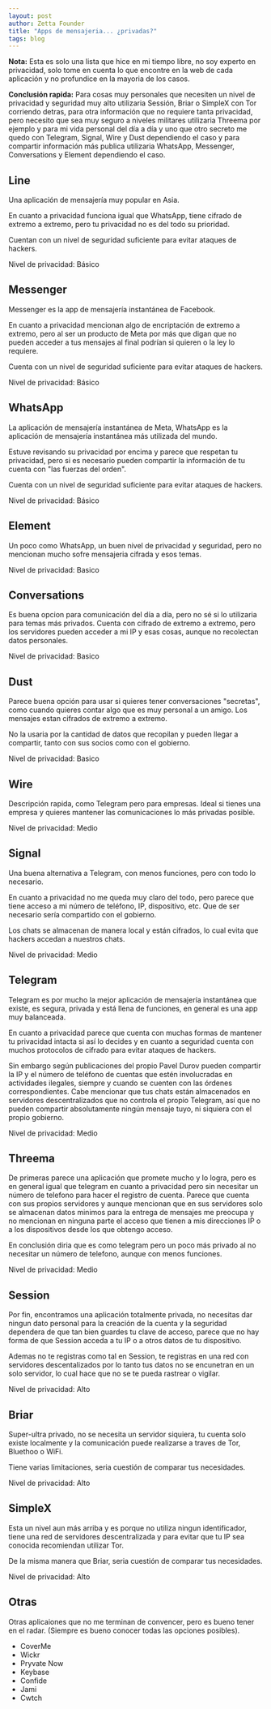 ```yaml
---
layout: post
author: Zetta Founder
title: "Apps de mensajeria... ¿privadas?"
tags: blog
---
```


**Nota:** Esta es solo una lista que hice en mi tiempo libre, no soy experto en privacidad, solo tome en cuenta lo que encontre en la web de cada aplicación y no profundice en la mayoria de los casos.

**Conclusión rapida:** Para cosas muy personales que necesiten un nivel de privacidad y seguridad muy alto utilizaria Sessión, Briar o SimpleX con Tor corriendo detras, para otra información que no requiere tanta privacidad, pero necesito que sea muy seguro a niveles militares utilizaria Threema por ejemplo y para mi vida personal del día a día y uno que otro secreto me quedo con Telegram, Signal, Wire y Dust dependiendo el caso y para compartir información más publica utilizaria WhatsApp, Messenger, Conversations y Element dependiendo el caso.

## Line

Una aplicación de mensajería muy popular en Asia.

En cuanto a privacidad funciona igual que WhatsApp, tiene cifrado de extremo a extremo, pero tu privacidad no es del todo su prioridad.

Cuentan con un nivel de seguridad suficiente para evitar ataques de hackers.

Nivel de privacidad: Básico

## Messenger

Messenger es la app de mensajería instantánea de Facebook.

En cuanto a privacidad mencionan algo de encriptación de extremo a extremo, pero al ser un producto de Meta por más que digan que no pueden acceder a tus mensajes al final podrían si quieren o la ley lo requiere.

Cuenta con un nivel de seguridad suficiente para evitar ataques de hackers.

Nivel de privacidad: Básico

## WhatsApp

La aplicación de mensajería instantánea de Meta, WhatsApp es la aplicación de mensajería instantánea más utilizada del mundo.

Estuve revisando su privacidad por encima y parece que respetan tu privacidad, pero si es necesario pueden compartir la información de tu cuenta con "las fuerzas del orden".

Cuenta con un nivel de seguridad suficiente para evitar ataques de hackers.

Nivel de privacidad: Básico

## Element

Un poco como WhatsApp, un buen nivel de privacidad y seguridad, pero no mencionan mucho sofre mensajeria cifrada y esos temas.

Nivel de privacidad: Basico

## Conversations

Es buena opcion para comunicación del día a día, pero no sé si lo utilizaria para temas más privados. Cuenta con cifrado de extremo a extremo, pero los servidores pueden acceder a mi IP y esas cosas, aunque no recolectan datos personales.

Nivel de privacidad: Basico

## Dust

Parece buena opción para usar si quieres tener conversaciones "secretas", como cuando quieres contar algo que es muy personal a un amigo. Los mensajes estan cifrados de extremo a extremo.

No la usaria por la cantidad de datos que recopilan y pueden llegar a compartir, tanto con sus socios como con el gobierno.

Nivel de privacidad: Basico

## Wire

Descripción rapida, como Telegram pero para empresas. Ideal si tienes una empresa y quieres mantener las comunicaciones lo más privadas posible.

Nivel de privacidad: Medio

## Signal

Una buena alternativa a Telegram, con menos funciones, pero con todo lo necesario. 

En cuanto a privacidad no me queda muy claro del todo, pero parece que tiene acceso a mi número de teléfono, IP, dispositivo, etc. Que de ser necesario sería compartido con el gobierno.

Los chats se almacenan de manera local y están cifrados, lo cual evita que hackers accedan a nuestros chats.

Nivel de privacidad: Medio

## Telegram

Telegram es por mucho la mejor aplicación de mensajería instantánea que existe, es segura, privada y está llena de funciones, en general es una app muy balanceada.

En cuanto a privacidad parece que cuenta con muchas formas de mantener tu privacidad intacta si así lo decides y en cuanto a seguridad cuenta con muchos protocolos de cifrado para evitar ataques de hackers.

Sin embargo según publicaciones del propio Pavel Durov pueden compartir la IP y el número de teléfono de cuentas que estén involucradas en actividades ilegales, siempre y cuando se cuenten con las órdenes correspondientes. Cabe mencionar que tus chats están almacenados en servidores descentralizados que no controla el propio Telegram, así que no pueden compartir absolutamente ningún mensaje tuyo, ni siquiera con el propio gobierno.

Nivel de privacidad: Medio

## Threema

De primeras parece una aplicación que promete mucho y lo logra, pero es en general igual que telegram en cuanto a privacidad pero sin necesitar un número de telefono para hacer el registro de cuenta. Parece que cuenta con sus propios servidores y aunque mencionan que en sus servidores solo se almacenan datos minimos para la entrega de mensajes me preocupa y no mencionan en ninguna parte el acceso que tienen a mis direcciones IP o a los dispositivos desde los que obtengo acceso.

En conclusión diria que es como telegram pero un poco más privado al no necesitar un número de telefono, aunque con menos funciones.

Nivel de privacidad: Medio

## Session

Por fin, encontramos una aplicación totalmente privada, no necesitas dar ningun dato personal para la creación de la cuenta y la seguridad dependera de que tan bien guardes tu clave de acceso, parece que no hay forma de que Session acceda a tu IP o a otros datos de tu dispositivo.

Ademas no te registras como tal en Session, te registras en una red con servidores descentalizados por lo tanto tus datos no se encunetran en un solo servidor, lo cual hace que no se te pueda rastrear o vigilar.

Nivel de privacidad: Alto

## Briar

Super-ultra privado, no se necesita un servidor siquiera, tu cuenta solo existe localmente y la comunicación puede realizarse a traves de Tor, Bluethoo o WiFi.

Tiene varias limitaciones, seria cuestión de comparar tus necesidades.

Nivel de privacidad: Alto

## SimpleX

Esta un nivel aun más arriba y es porque no utiliza ningun identificador, tiene una red de servidores descentralizada y para evitar que tu IP sea conocida recomiendan utilizar Tor.

De la misma manera que Briar, seria cuestión de comparar tus necesidades.

Nivel de privacidad: Alto

## Otras

Otras aplicaiones que no me terminan de convencer, pero es bueno tener en el radar. (Siempre es bueno conocer todas las opciones posibles).

- CoverMe
- Wickr
- Pryvate Now
- Keybase
- Confide
- Jami
- Cwtch